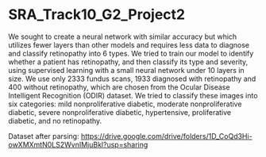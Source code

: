 # SRA_Track10_G2_Project2

We sought to create a neural network with similar accuracy but which utilizes fewer layers than other models and requires less data to diagnose and classify retinopathy into 6 types. We tried to train our model to identify whether a patient has retinopathy, and then classify its type and severity, using supervised learning with a small neural network under 10 layers in size. We use only 2333 fundus scans, 1933 diagnosed with retinopathy and 400 without retinopathy, which are chosen from the Ocular Disease Intelligent Recognition (ODIR) dataset. We tried to classify these images into six categories: mild nonproliferative diabetic, moderate nonproliferative diabetic, severe nonproliferative diabetic, hypertensive, proliferative diabetic, and no retinopathy.

Dataset after parsing: https://drive.google.com/drive/folders/1D_CoQd3Hi-owXMXmtN0LS2WvnIMjuBkl?usp=sharing
